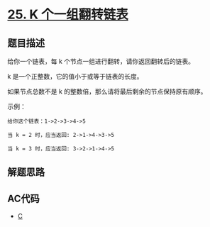 # [25. K 个一组翻转链表](https://leetcode-cn.com/problems/reverse-nodes-in-k-group)

## 题目描述

给你一个链表，每 k 个节点一组进行翻转，请你返回翻转后的链表。

k 是一个正整数，它的值小于或等于链表的长度。

如果节点总数不是 k 的整数倍，那么请将最后剩余的节点保持原有顺序。

 

示例：

    给你这个链表：1->2->3->4->5

    当 k = 2 时，应当返回: 2->1->4->3->5

    当 k = 3 时，应当返回: 3->2->1->4->5

## 解题思路

## AC代码

- [C](25.c)
